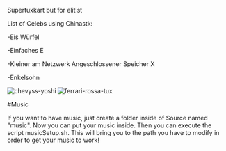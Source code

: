 Supertuxkart but for elitist

List of Celebs using Chinastk:

-Eis Würfel

-Einfaches E

-Kleiner am Netzwerk Angeschlossener Speicher X

-Enkelsohn

![chevyss-yoshi](https://github.com/user-attachments/assets/fdd368eb-90c9-4445-b6c0-d3bd83e1f50d)
![ferrari-rossa-tux](https://github.com/user-attachments/assets/963273f2-2bfd-46e5-966d-cc62510a3c66)

#Music

If you want to have music, just create a folder inside of Source named "music".
Now you can put your music inside.
Then you can execute the script musicSetup.sh.
This will bring you to the path you have to modify in order to get your music to work!

